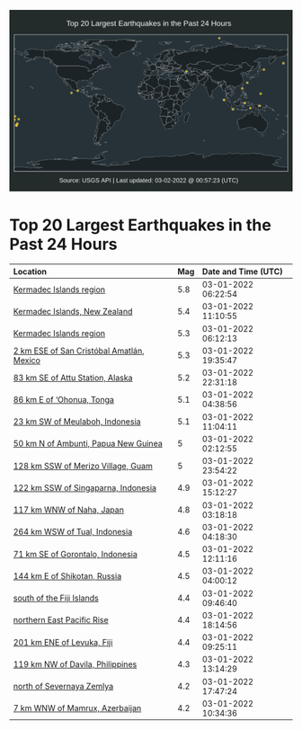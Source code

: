 ![Map](./map.png)

# Top 20 Largest Earthquakes in the Past 24 Hours

| Location | Mag | Date and Time (UTC) |
|:---|:---|:---|
| [Kermadec Islands region](https://earthquake.usgs.gov/earthquakes/eventpage/us6000h10h) | 5.8 | 03-01-2022 06:22:54 |
| [Kermadec Islands, New Zealand](https://earthquake.usgs.gov/earthquakes/eventpage/us6000h11w) | 5.4 | 03-01-2022 11:10:55 |
| [Kermadec Islands region](https://earthquake.usgs.gov/earthquakes/eventpage/us6000h10g) | 5.3 | 03-01-2022 06:12:13 |
| [2 km ESE of San Cristóbal Amatlán, Mexico](https://earthquake.usgs.gov/earthquakes/eventpage/us6000h179) | 5.3 | 03-01-2022 19:35:47 |
| [83 km SE of Attu Station, Alaska](https://earthquake.usgs.gov/earthquakes/eventpage/us6000h18d) | 5.2 | 03-01-2022 22:31:18 |
| [86 km E of ‘Ohonua, Tonga](https://earthquake.usgs.gov/earthquakes/eventpage/us6000h0zw) | 5.1 | 03-01-2022 04:38:56 |
| [23 km SW of Meulaboh, Indonesia](https://earthquake.usgs.gov/earthquakes/eventpage/us6000h11t) | 5.1 | 03-01-2022 11:04:11 |
| [50 km N of Ambunti, Papua New Guinea](https://earthquake.usgs.gov/earthquakes/eventpage/us6000h0z8) | 5 | 03-01-2022 02:12:55 |
| [128 km SSW of Merizo Village, Guam](https://earthquake.usgs.gov/earthquakes/eventpage/us6000h18x) | 5 | 03-01-2022 23:54:22 |
| [122 km SSW of Singaparna, Indonesia](https://earthquake.usgs.gov/earthquakes/eventpage/us6000h13s) | 4.9 | 03-01-2022 15:12:27 |
| [117 km WNW of Naha, Japan](https://earthquake.usgs.gov/earthquakes/eventpage/us6000h0zh) | 4.8 | 03-01-2022 03:18:18 |
| [264 km WSW of Tual, Indonesia](https://earthquake.usgs.gov/earthquakes/eventpage/us6000h0zz) | 4.6 | 03-01-2022 04:18:30 |
| [71 km SE of Gorontalo, Indonesia](https://earthquake.usgs.gov/earthquakes/eventpage/us6000h12y) | 4.5 | 03-01-2022 12:11:16 |
| [144 km E of Shikotan, Russia](https://earthquake.usgs.gov/earthquakes/eventpage/us6000h0zp) | 4.5 | 03-01-2022 04:00:12 |
| [south of the Fiji Islands](https://earthquake.usgs.gov/earthquakes/eventpage/us6000h11g) | 4.4 | 03-01-2022 09:46:40 |
| [northern East Pacific Rise](https://earthquake.usgs.gov/earthquakes/eventpage/us6000h16y) | 4.4 | 03-01-2022 18:14:56 |
| [201 km ENE of Levuka, Fiji](https://earthquake.usgs.gov/earthquakes/eventpage/us6000h118) | 4.4 | 03-01-2022 09:25:11 |
| [119 km NW of Davila, Philippines](https://earthquake.usgs.gov/earthquakes/eventpage/us6000h13e) | 4.3 | 03-01-2022 13:14:29 |
| [north of Severnaya Zemlya](https://earthquake.usgs.gov/earthquakes/eventpage/us6000h16r) | 4.2 | 03-01-2022 17:47:24 |
| [7 km WNW of Mamrux, Azerbaijan](https://earthquake.usgs.gov/earthquakes/eventpage/us6000h11m) | 4.2 | 03-01-2022 10:34:36 |
